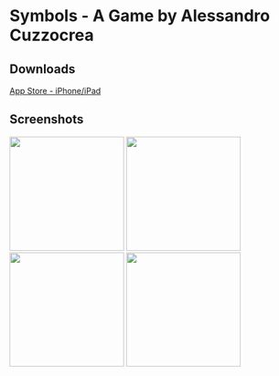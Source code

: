 # Symbols - A Game by Alessandro Cuzzocrea

## Downloads

[App Store - iPhone/iPad](https://apps.apple.com/us/app/symbols-alessandro-cuzzocrea/id1544707111)

## Screenshots
<!-- ![Screenshots](https://github.com/alessandrocuzzocrea/symbols/wiki/Screenshot_000.jpg) -->
<!-- ![Screenshots](https://github.com/alessandrocuzzocrea/symbols/wiki/Screenshot_001.jpg) -->
<img src="https://github.com/alessandrocuzzocrea/symbols/wiki/Screenshot_002.jpg" width="200"> <img src="https://github.com/alessandrocuzzocrea/symbols/wiki/Screenshot_003.jpg" width="200"> <img src="https://github.com/alessandrocuzzocrea/symbols/wiki/Screenshot_004.jpg" width="200"> <img src="https://github.com/alessandrocuzzocrea/symbols/wiki/Screenshot_005.jpg" width="200">
<!-- ![Screenshots](https://github.com/alessandrocuzzocrea/symbols/wiki/Screenshot_006.jpg) -->
